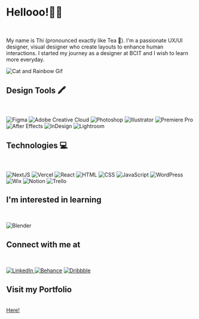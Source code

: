 # Hellooo!&#127803;&#127799; 
<br/>
<p>My name is Thi (pronounced exactly like Tea &#127861;). I&#39;m a passionate UX/UI designer, visual designer who create layouts to enhance human interactions. I started my journey as a designer at BCIT and I wish to learn more everyday.</p>
<img alt="Cat and Rainbow Gif" src="https://i0.wp.com/www.printmag.com/wp-content/uploads/2021/02/4cbe8d_f1ed2800a49649848102c68fc5a66e53mv2.gif?resize=476%2C280&ssl=1" />

## Design Tools &#128397;
<br/>
<p align="left">
<img alt="Figma" src="https://img.shields.io/badge/Figma-F24E1E?style=for-the-badge&logo=figma&logoColor=white" />
<img alt="Adobe Creative Cloud" src="https://img.shields.io/badge/Adobe%20Creative%20Cloud-DA1F26?style=for-the-badge&logo=Adobe%20Creative%20Cloud&logoColor=white" />
<img alt="Photoshop" src="https://img.shields.io/badge/Adobe%20Photoshop-31A8FF?style=for-the-badge&logo=Adobe%20Photoshop&logoColor=black" />
<img alt="Illustrator" src="https://img.shields.io/badge/Adobe%20Illustrator-FF9A00?style=for-the-badge&logo=adobe%20illustrator&logoColor=white" />
<img alt="Premiere Pro" src="https://img.shields.io/badge/Adobe%20Premiere%20Pro-9999FF?style=for-the-badge&logo=Adobe%20Premiere%20Pro&logoColor=white" /> <img alt="After Effects" src="https://img.shields.io/badge/Adobe%20after%20affects-CF96FD?style=for-the-badge&logo=Adobe%20after%20effects&logoColor=393665" />
<img alt="InDesign" src="https://img.shields.io/badge/Adobe%20InDesign-FF3366?style=for-the-badge&logo=Adobe%20InDesign&logoColor=white" />
<img alt="Lightroom" src="https://img.shields.io/badge/Adobe%20Lightroom-31A8FF?style=for-the-badge&logo=Adobe%20Lightroom&logoColor=white" /> 

</p>

## Technologies &#128187;
<br/>
<p align="left">
<img alt="NextJS" src="https://img.shields.io/badge/next.js-000000?style=for-the-badge&logo=nextdotjs&logoColor=white" />
<img alt="Vercel" src="https://img.shields.io/badge/Vercel-000000?style=for-the-badge&logo=vercel&logoColor=white" /> 
<img alt="React" src="https://img.shields.io/badge/React-20232A?style=for-the-badge&logo=react&logoColor=61DAFB" /> 
<img alt="HTML" src="https://img.shields.io/badge/HTML5-E34F26?style=for-the-badge&logo=html5&logoColor=white" /> 
<img alt="CSS" src="https://img.shields.io/badge/CSS3-1572B6?style=for-the-badge&logo=css3&logoColor=white" /> 
<img alt="JavaScript" src="https://img.shields.io/badge/JavaScript-323330?style=for-the-badge&logo=javascript&logoColor=F7DF1E" /> 
<img alt="WordPress" src="https://img.shields.io/badge/Wordpress-21759B?style=for-the-badge&logo=wordpress&logoColor=white" /> 
<img alt="Wix" src="https://img.shields.io/badge/Wix-000?style=for-the-badge&logo=wix&logoColor=white" />
<img alt="Notion" src="https://img.shields.io/badge/Notion-000000?style=for-the-badge&logo=notion&logoColor=white" />
<img alt="Trello" src="https://img.shields.io/badge/Trello-0052CC?style=for-the-badge&logo=trello&logoColor=white" />
 </p>

## I'm interested in learning 
<br/>
<p align="left">
<img alt="Blender" src="https://img.shields.io/badge/blender-%23F5792A.svg?style=for-the-badge&logo=blender&logoColor=white" />
 </p>

## Connect with me at
<br/>
<p align="left">
 <a href="https://www.linkedin.com/in/thi-nguyen-2b4572216/"> <img alt="LinkedIn" src="https://img.shields.io/badge/LinkedIn-0077B5?style=for-the-badge&logo=linkedin&logoColor=white" /> </a>
<a href="https://www.behance.net/thinguyen77"><img alt="Behance" src="https://img.shields.io/badge/Behance-0054F7?style=for-the-badge&logo=behance&logoColor=white" /></a>
<a href="https://dribbble.com/thinguyenn"><img alt="Dribbble" src="https://img.shields.io/badge/Dribbble-EA4C89?style=for-the-badge&logo=dribbble&logoColor=white" /></a>
 </p>
 
 ## Visit my Portfolio
<br/>
<a href="https://thinguyen.ca/">Here!</a>

<!-- <img alt="Github statistic" src="https://github-readme-stats.vercel.app/api/top-langs/?username={mthinguyen}" /> -->

 



























<!--
**mthinguyen/mthinguyen** is a ✨ _special_ ✨ repository because its `README.md` (this file) appears on your GitHub profile.

Here are some ideas to get you started:

- 🔭 I’m currently working on ...
- 🌱 I’m currently learning ...
- 👯 I’m looking to collaborate on ...
- 🤔 I’m looking for help with ...
- 💬 Ask me about ...
- 📫 How to reach me: ...
- 😄 Pronouns: ...
- ⚡ Fun fact: ...
-->
